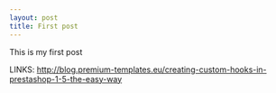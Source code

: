```yaml
---
layout: post
title: First post
---
```


This is my first post

LINKS:
http://blog.premium-templates.eu/creating-custom-hooks-in-prestashop-1-5-the-easy-way
